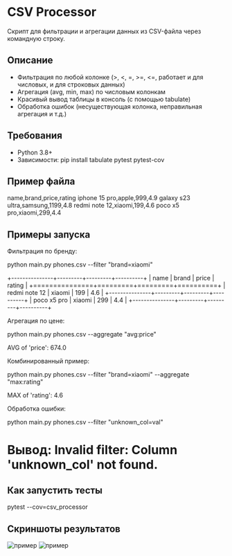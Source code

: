 # CSV Processor

Скрипт для фильтрации и агрегации данных из CSV-файла через командную строку.

## Описание

* Фильтрация по любой колонке (>, <, =, >=, <=, работает и для числовых, и для строковых данных)
* Агрегация (avg, min, max) по числовым колонкам
* Красивый вывод таблицы в консоль (с помощью tabulate)
* Обработка ошибок (несуществующая колонка, неправильная агрегация и т.д.)

## Требования

* Python 3.8+
* Зависимости: pip install tabulate pytest pytest-cov

## Пример файла

name,brand,price,rating
iphone 15 pro,apple,999,4.9
galaxy s23 ultra,samsung,1199,4.8
redmi note 12,xiaomi,199,4.6
poco x5 pro,xiaomi,299,4.4

## Примеры запуска

Фильтрация по бренду:

python main.py phones.csv --filter "brand=xiaomi"

+---------------+---------+---------+----------+
| name          | brand   |   price |   rating |
+===============+=========+=========+==========+
| redmi note 12 | xiaomi  |     199 |      4.6 |
+---------------+---------+---------+----------+
| poco x5 pro   | xiaomi  |     299 |      4.4 |
+---------------+---------+---------+----------+

Агрегация по цене:

python main.py phones.csv --aggregate "avg:price"

AVG of 'price': 674.0

Комбинированный пример:

python main.py phones.csv --filter "brand=xiaomi" --aggregate "max:rating"

MAX of 'rating': 4.6

Обработка ошибки:

python main.py phones.csv --filter "unknown_col=val"
# Вывод: Invalid filter: Column 'unknown_col' not found.

## Как запустить тесты

pytest --cov=csv_processor

## Скриншоты результатов

![пример](test_result_screenshots/test_result_1.jpg)
![пример](test_result_screenshots/test_result_2.jpg)
